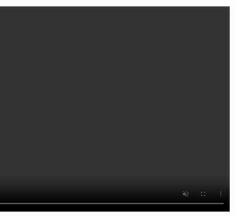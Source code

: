 <!DOCTYPE html>
<html lang="en">
<head>
  <meta charset="UTF-8">
  <meta name="viewport" content="width=device-width, initial-scale=1.0">
  <meta http-equiv="X-UA-Compatible" content="ie=edge">
  <title>Document</title>
  <script defer src="face-api.min.js"></script>
  <script defer src="script.js"></script>
  <style>
    body {
      margin: 0;
      padding: 0;
      width: 100vw;
      height: 100vh;
      display: flex;
      justify-content: center;
      align-items: center;
    }

    canvas {
      position: absolute;
    }
  </style>
</head>
<body>
  <P>This is a test</p>
  <video id="video" width="720" height="560" autoplay muted></video>
</body>
</html>
